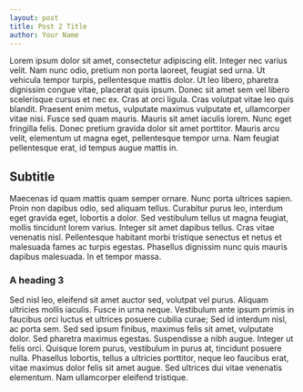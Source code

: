 ```yaml
---
layout: post
title: Post 2 Title
author: Your Name
---
```


Lorem ipsum dolor sit amet, consectetur adipiscing elit. Integer nec varius velit. Nam nunc odio, pretium non porta laoreet, feugiat sed urna. Ut vehicula tempor turpis, pellentesque mattis dolor. Ut leo libero, pharetra dignissim congue vitae, placerat quis ipsum. Donec sit amet sem vel libero scelerisque cursus et nec ex. Cras at orci ligula. Cras volutpat vitae leo quis blandit. Praesent enim metus, vulputate maximus vulputate et, ullamcorper vitae nisi. Fusce sed quam mauris. Mauris sit amet iaculis lorem. Nunc eget fringilla felis. Donec pretium gravida dolor sit amet porttitor. Mauris arcu velit, elementum ut magna eget, pellentesque tempor urna. Nam feugiat pellentesque erat, id tempus augue mattis in.

## Subtitle

Maecenas id quam mattis quam semper ornare. Nunc porta ultrices sapien. Proin non dapibus odio, sed aliquam tellus. Curabitur purus leo, interdum eget gravida eget, lobortis a dolor. Sed vestibulum tellus ut magna feugiat, mollis tincidunt lorem varius. Integer sit amet dapibus tellus. Cras vitae venenatis nisl. Pellentesque habitant morbi tristique senectus et netus et malesuada fames ac turpis egestas. Phasellus dignissim nunc quis mauris dapibus malesuada. In et tempor massa.

### A heading 3

Sed nisl leo, eleifend sit amet auctor sed, volutpat vel purus. Aliquam ultricies mollis iaculis. Fusce in urna neque. Vestibulum ante ipsum primis in faucibus orci luctus et ultrices posuere cubilia curae; Sed id interdum nisl, ac porta sem. Sed sed ipsum finibus, maximus felis sit amet, vulputate dolor. Sed pharetra maximus egestas. Suspendisse a nibh augue. Integer ut felis orci. Quisque lorem purus, vestibulum in purus at, tincidunt posuere nulla. Phasellus lobortis, tellus a ultricies porttitor, neque leo faucibus erat, vitae maximus dolor felis sit amet augue. Sed ultrices dui vitae venenatis elementum. Nam ullamcorper eleifend tristique.

